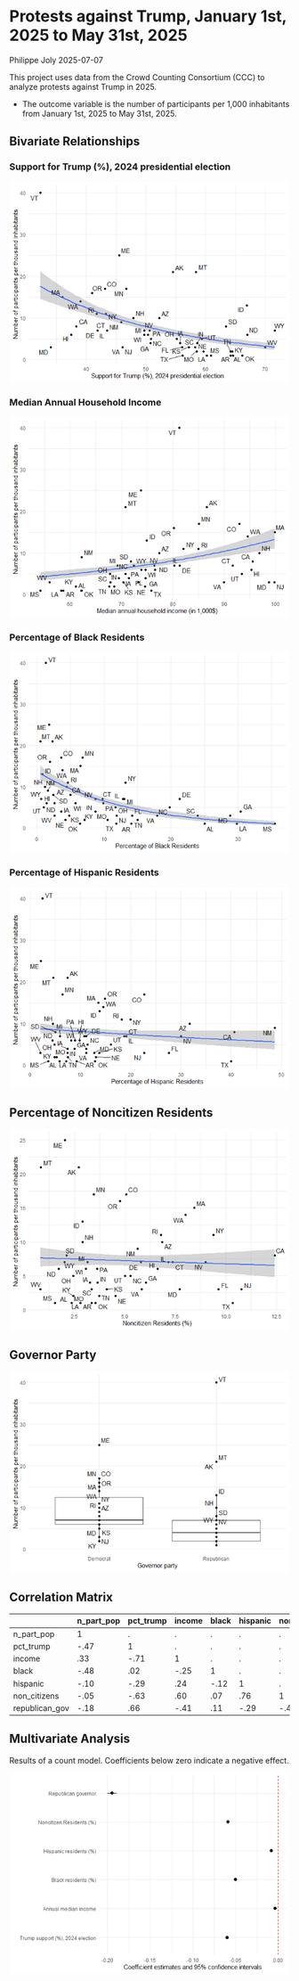 Protests against Trump, January 1st, 2025 to May 31st, 2025
================
Philippe Joly
2025-07-07

This project uses data from the Crowd Counting Consortium (CCC) to
analyze protests against Trump in 2025.

- The outcome variable is the number of participants per 1,000
  inhabitants from January 1st, 2025 to May 31st, 2025.

## Bivariate Relationships

### Support for Trump (%), 2024 presidential election

![](README_files/figure-gfm/trump-support-1.png)<!-- -->

### Median Annual Household Income

![](README_files/figure-gfm/income-1.png)<!-- -->

### Percentage of Black Residents

![](README_files/figure-gfm/black-1.png)<!-- -->

### Percentage of Hispanic Residents

![](README_files/figure-gfm/hispanic-1.png)<!-- -->

## Percentage of Noncitizen Residents

![](README_files/figure-gfm/non-citizens-1.png)<!-- -->

## Governor Party

![](README_files/figure-gfm/gov-party-1.png)<!-- -->

## Correlation Matrix

|                | n_part_pop | pct_trump | income | black | hispanic | non_citizens | republican_gov |
|----------------|------------|-----------|--------|-------|----------|--------------|----------------|
| n_part_pop     | 1          | .         | .      | .     | .        | .            | .              |
| pct_trump      | -.47       | 1         | .      | .     | .        | .            | .              |
| income         | .33        | -.71      | 1      | .     | .        | .            | .              |
| black          | -.48       | .02       | -.25   | 1     | .        | .            | .              |
| hispanic       | -.10       | -.29      | .24    | -.12  | 1        | .            | .              |
| non_citizens   | -.05       | -.63      | .60    | .07   | .76      | 1            | .              |
| republican_gov | -.18       | .66       | -.41   | .11   | -.29     | -.41         | 1              |

## Multivariate Analysis

Results of a count model. Coefficients below zero indicate a negative
effect.

![](README_files/figure-gfm/multivariate-1.png)<!-- -->
